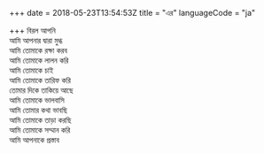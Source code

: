 +++
date = 2018-05-23T13:54:53Z
title = "এর"
languageCode = "ja"
 
+++ 
বিরল আপনি   
আমি আপনার দ্বারা মুগ্ধ   
আমি তোমাকে রক্ষা করব   
আমি তোমাকে লালন করি   
আমি তোমাকে চাই   
আমি তোমাকে তারিফ করি   
তোমার দিকে তাকিয়ে আছে   
আমি তোমাকে ভালবাসি   
আমি তোমার কথা ভাবছি   
আমি তোমাকে তাড়া করছি   
আমি তোমাকে সম্মান করি   
আমি আপনাকে প্রস্তাব